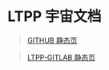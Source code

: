 # LTPP 宇宙文档

> [GITHUB 静态页](https://ltpp-universe.github.io/ltpp-docs/LTPP-HTML-PDF/)

> [LTPP-GITLAB 静态页](https://root.pages.ltpp.vip/ltpp-docs/LTPP-HTML-PDF/)
